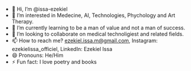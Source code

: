 - 👋 Hi, I’m @issa-ezekiel
- 👀 I’m interested in Medecine, AI, Technologies, Phychology and Art Therapy.
- 🌱 I’m currently learning to be a man of value and not a man of success.
- 💞️ I’m looking to collaborate on medical technoligiest and related fields.
- 📫 How to reach me? ezekiel.issa.m@gmail.com, Instagram: ezekielissa_officiel, LinkedIn: Ezekiel Issa
- 😄 Pronouns: He/Him
- ⚡ Fun fact: I love poetry and books

<!---
issa-ezekiel/issa-ezekiel is a ✨ special ✨ repository because its `README.md` (this file) appears on your GitHub profile.
You can click the Preview link to take a look at your changes.
--->
